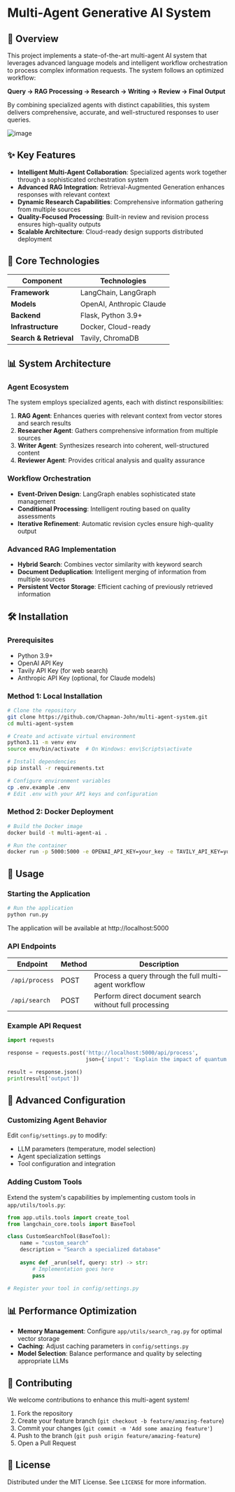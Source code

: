 # Multi-Agent Generative AI System

## 🚀 Overview

This project implements a state-of-the-art multi-agent AI system that leverages advanced language models and intelligent workflow orchestration to process complex information requests. The system follows an optimized workflow:

**Query → RAG Processing → Research → Writing → Review → Final Output**

By combining specialized agents with distinct capabilities, this system delivers comprehensive, accurate, and well-structured responses to user queries.


![image](https://github.com/user-attachments/assets/bce905c5-a091-4db8-8809-004eae8ac70c)



## ✨ Key Features

- **Intelligent Multi-Agent Collaboration**: Specialized agents work together through a sophisticated orchestration system
- **Advanced RAG Integration**: Retrieval-Augmented Generation enhances responses with relevant context
- **Dynamic Research Capabilities**: Comprehensive information gathering from multiple sources
- **Quality-Focused Processing**: Built-in review and revision process ensures high-quality outputs
- **Scalable Architecture**: Cloud-ready design supports distributed deployment

## 🔧 Core Technologies

| Component | Technologies |
|-----------|--------------|
| **Framework** | LangChain, LangGraph |
| **Models** | OpenAI, Anthropic Claude |
| **Backend** | Flask, Python 3.9+ |
| **Infrastructure** | Docker, Cloud-ready |
| **Search & Retrieval** | Tavily, ChromaDB |

## 📊 System Architecture

### Agent Ecosystem

The system employs specialized agents, each with distinct responsibilities:

1. **RAG Agent**: Enhances queries with relevant context from vector stores and search results
2. **Researcher Agent**: Gathers comprehensive information from multiple sources
3. **Writer Agent**: Synthesizes research into coherent, well-structured content
4. **Reviewer Agent**: Provides critical analysis and quality assurance

### Workflow Orchestration

- **Event-Driven Design**: LangGraph enables sophisticated state management
- **Conditional Processing**: Intelligent routing based on quality assessments
- **Iterative Refinement**: Automatic revision cycles ensure high-quality output

### Advanced RAG Implementation

- **Hybrid Search**: Combines vector similarity with keyword search
- **Document Deduplication**: Intelligent merging of information from multiple sources
- **Persistent Vector Storage**: Efficient caching of previously retrieved information

## 🛠️ Installation

### Prerequisites

- Python 3.9+
- OpenAI API Key
- Tavily API Key (for web search)
- Anthropic API Key (optional, for Claude models)

### Method 1: Local Installation

```bash
# Clone the repository
git clone https://github.com/Chapman-John/multi-agent-system.git
cd multi-agent-system

# Create and activate virtual environment
python3.11 -m venv env
source env/bin/activate  # On Windows: env\Scripts\activate

# Install dependencies
pip install -r requirements.txt

# Configure environment variables
cp .env.example .env
# Edit .env with your API keys and configuration
```

### Method 2: Docker Deployment

```bash
# Build the Docker image
docker build -t multi-agent-ai .

# Run the container
docker run -p 5000:5000 -e OPENAI_API_KEY=your_key -e TAVILY_API_KEY=your_key multi-agent-ai
```

## 🚀 Usage

### Starting the Application

```bash
# Run the application
python run.py
```

The application will be available at http://localhost:5000

### API Endpoints

| Endpoint | Method | Description |
|----------|--------|-------------|
| `/api/process` | POST | Process a query through the full multi-agent workflow |
| `/api/search` | POST | Perform direct document search without full processing |

### Example API Request

```python
import requests

response = requests.post('http://localhost:5000/api/process', 
                         json={'input': 'Explain the impact of quantum computing on cryptography'})

result = response.json()
print(result['output'])
```

## 🧩 Advanced Configuration

### Customizing Agent Behavior

Edit `config/settings.py` to modify:

- LLM parameters (temperature, model selection)
- Agent specialization settings
- Tool configuration and integration

### Adding Custom Tools

Extend the system's capabilities by implementing custom tools in `app/utils/tools.py`:

```python
from app.utils.tools import create_tool
from langchain_core.tools import BaseTool

class CustomSearchTool(BaseTool):
    name = "custom_search"
    description = "Search a specialized database"
    
    async def _arun(self, query: str) -> str:
        # Implementation goes here
        pass

# Register your tool in config/settings.py
```

## 📊 Performance Optimization

- **Memory Management**: Configure `app/utils/search_rag.py` for optimal vector storage
- **Caching**: Adjust caching parameters in `config/settings.py`
- **Model Selection**: Balance performance and quality by selecting appropriate LLMs

## 🤝 Contributing

We welcome contributions to enhance this multi-agent system!

1. Fork the repository
2. Create your feature branch (`git checkout -b feature/amazing-feature`)
3. Commit your changes (`git commit -m 'Add some amazing feature'`)
4. Push to the branch (`git push origin feature/amazing-feature`)
5. Open a Pull Request

## 📄 License

Distributed under the MIT License. See `LICENSE` for more information.


